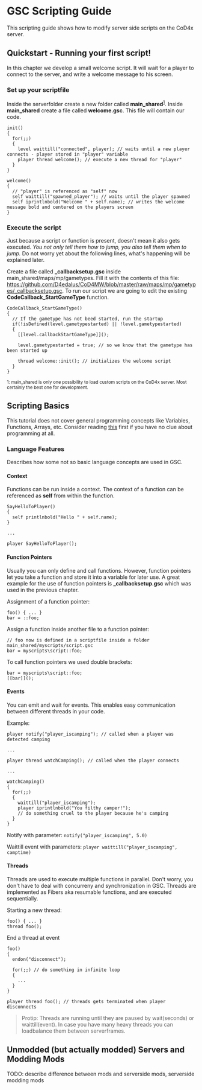# GSC Scripting Guide

This scripting guide shows how to modify server side scripts on the CoD4x server.

## Quickstart - Running your first script!
In this chapter we develop a small welcome script. It will wait for a player to connect to the server, and write a welcome message to his screen.

### Set up your scriptfile
Inside the serverfolder create a new folder called **main_shared**<sup>[1](#myfootnote1)</sup>. Inside **main_shared** create a file called **welcome.gsc**. This file will contain our code.

```
init()
{
  for(;;)
  {
    level waittill("connected", player); // waits until a new player connects - player stored in "player" variable
    player thread welcome(); // execute a new thread for "player"
  }
}

welcome()
{
  // "player" is referenced as "self" now
  self waittill("spawned_player"); // waits until the player spawned
  self iprintlnbold("Welcome " + self.name); // writes the welcome message bold and centered on the players screen
}
```

### Execute the script
Just because a script or function is present, doesn't mean it also gets executed. *You not only tell them how to jump, you also tell them when to jump.* 
Do not worry yet about the following lines, what's happening will be explained later.

Create a file called **_callbacksetup.gsc** inside main_shared/maps/mp/gametypes. Fill it with the contents of this file: https://github.com/D4edalus/CoD4MW/blob/master/raw/maps/mp/gametypes/_callbacksetup.gsc. To run our script we are going to edit the existing **CodeCallback_StartGameType** function.

```
CodeCallback_StartGameType()
{
  // If the gametype has not beed started, run the startup
  if(!isDefined(level.gametypestarted) || !level.gametypestarted)
  {
    [[level.callbackStartGameType]]();

    level.gametypestarted = true; // so we know that the gametype has been started up

    thread welcome::init(); // initializes the welcome script
  }
}

```

<sub><a name="myfootnote1">1</a>: main_shared is only one possibility to load custom scripts on the CoD4x server. Most certainly the best one for development.</sub>

## Scripting Basics
This tutorial does not cover general programming concepts like Variables, Functions, Arrays, etc. Consider reading [this](http://wiki.modsrepository.com/index.php?title=Call_of_Duty_4:_CoD_Script_Handbook) first if you have no clue about programming at all.

### Language Features

Describes how some not so basic language concepts are used in GSC.

#### Context
Functions can be run inside a context. The context of a function can be referenced as **self** from within the function.

```
SayHelloToPlayer()
{
  self printlnbold("Hello " + self.name);
}

...

player SayHelloToPlayer();
```

#### Function Pointers
Usually you can only define and call functions. However, function pointers let you take a function and store it into a variable for later use. A great example for the use of function pointers is **_callbacksetup.gsc** which was used in the previous chapter. 

Assignment of a function pointer: 
```
foo() { ... }
bar = ::foo;
```

Assign a function inside another file to a function pointer: 
```
// foo now is defined in a scriptfile inside a folder main_shared/myscripts/script.gsc
bar = myscripts\script::foo;
```

To call function pointers we used double brackets:
```
bar = myscripts\script::foo;
[[bar]]();
```

#### Events
You can emit and wait for events. This enables easy communication between different threads in your code.

Example:
```
player notify("player_iscamping"); // called when a player was detected camping

...

player thread watchCamping(); // called when the player connects

...

watchCamping()
{
  for(;;)
  {
    waittill("player_iscamping");
    player iprintlnbold("You filthy camper!");
    // do something cruel to the player because he's camping
  }
}
```

Notify with parameter:
`notify("player_iscamping", 5.0)`

Waittill event with parameters:
`player waittill("player_iscamping", camptime)`


#### Threads
Threads are used to execute multiple functions in parallel. Don't worry, you don't have to deal with concurreny and synchronization in GSC. Threads are implemented as Fibers aka resumable functions, and are executed sequentially. 

Starting a new thread:
```
foo() { ... }
thread foo();
```

End a thread at event
```
foo()
{
  endon("disconnect");
  
  for(;;) // do something in infinite loop
  {
    ...
  }
}

player thread foo(); // threads gets terminated when player disconnects
```

> Protip: Threads are running until they are paused by wait(seconds) or waittill(event). In case you have many heavy threads you can loadbalance them between serverframes.

## Unmodded (but actually modded) Servers and Modding Mods
TODO: describe difference between mods and serverside mods, serverside modding mods


